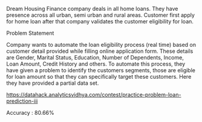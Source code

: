 Dream Housing Finance company deals in all home loans. They have presence across all urban, semi urban and rural areas. Customer first apply for home loan after that company validates the customer eligibility for loan.

Problem Statement

Company wants to automate the loan eligibility process (real time) based on customer detail provided while filling online application form. These details are Gender, Marital Status, Education, Number of Dependents, Income, Loan Amount, Credit History and others. To automate this process, they have given a problem to identify the customers segments, those are eligible for loan amount so that they can specifically target these customers. Here they have provided a partial data set.

https://datahack.analyticsvidhya.com/contest/practice-problem-loan-prediction-iii

Accuracy : 80.66%